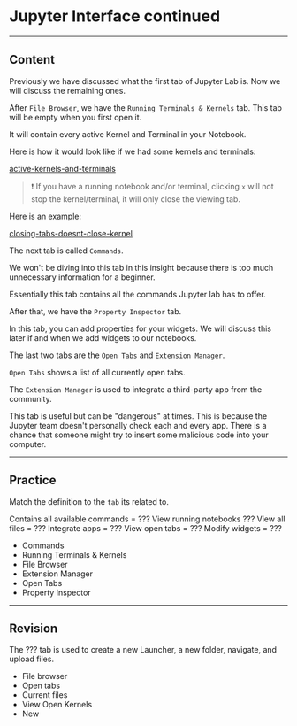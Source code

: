﻿---
author: Stefan-Stojanovic

type: normal

category: how to

---

# Jupyter Interface continued

---
## Content

Previously we have discussed what the first tab of Jupyter Lab is. Now we will discuss the remaining ones.

After `File Browser`, we have the `Running Terminals & Kernels` tab. This tab will be empty when you first open it.

It will contain every active Kernel and Terminal in your Notebook.

Here is how it would look like if we had some kernels and terminals:

[active-kernels-and-terminals](https://img.enkipro.com/9ce38f05fa3d543e410e4d20f9dd9dd6.png)

> ❗️ If you have a running notebook and/or terminal, clicking `x` will not stop the kernel/terminal, it will only close the viewing tab.

Here is an example:

[closing-tabs-doesnt-close-kernel](https://img.enkipro.com/c591fbb7b0247dfd4f0b5a29871a5826.gif)

The next tab is called `Commands`.

We won't be diving into this tab in this insight because there is too much unnecessary information for a beginner.

Essentially this tab contains all the commands Jupyter lab has to offer.

After that, we have the `Property Inspector` tab.

In this tab, you can add properties for your widgets. We will discuss this later if and when we add widgets to our notebooks.

The last two tabs are the `Open Tabs` and `Extension Manager`.

`Open Tabs` shows a list of all currently open tabs.

The `Extension Manager` is used to integrate a third-party app from the community.

This tab is useful but can be "dangerous" at times. This is because the Jupyter team doesn't personally check each and every app. There is a chance that someone might try to insert some malicious code into your computer.

---
## Practice

Match the definition to the `tab` its related to.

Contains all available commands = ???
View running notebooks ???
View all files = ???
Integrate apps = ???
View open tabs = ???
Modify widgets = ???


- Commands
- Running Terminals & Kernels
- File Browser
- Extension Manager
- Open Tabs
- Property Inspector 

---
## Revision

The ??? tab is used to create a new Launcher, a new folder, navigate, and upload files.

- File browser
- Open tabs
- Current files
- View Open Kernels
- New